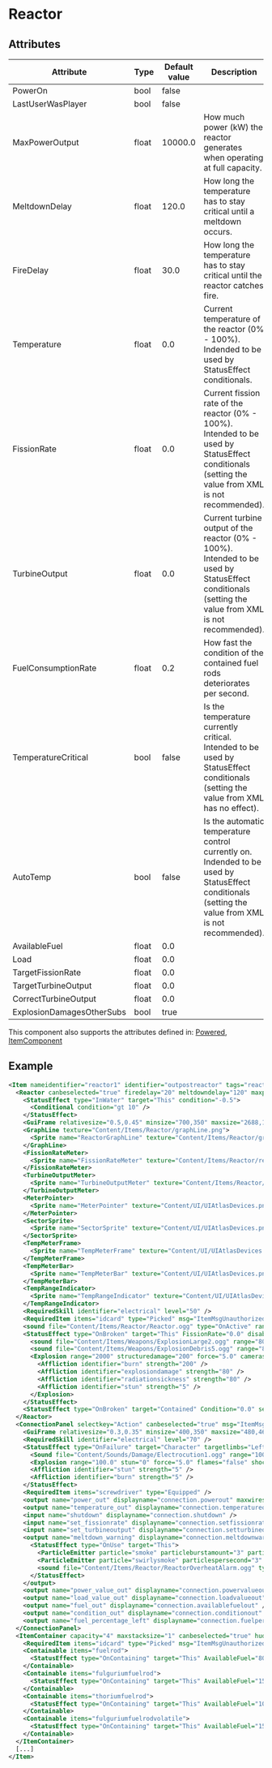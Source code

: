 # Reactor


## Attributes

| Attribute|Type|Default value|Description |
| ---|---|---|--- |
| PowerOn|bool|false| |
| LastUserWasPlayer|bool|false| |
| MaxPowerOutput|float|10000.0|How much power (kW) the reactor generates when operating at full capacity. |
| MeltdownDelay|float|120.0|How long the temperature has to stay critical until a meltdown occurs. |
| FireDelay|float|30.0|How long the temperature has to stay critical until the reactor catches fire. |
| Temperature|float|0.0|Current temperature of the reactor (0% - 100%). Indended to be used by StatusEffect conditionals. |
| FissionRate|float|0.0|Current fission rate of the reactor (0% - 100%). Intended to be used by StatusEffect conditionals (setting the value from XML is not recommended). |
| TurbineOutput|float|0.0|Current turbine output of the reactor (0% - 100%). Intended to be used by StatusEffect conditionals (setting the value from XML is not recommended). |
| FuelConsumptionRate|float|0.2|How fast the condition of the contained fuel rods deteriorates per second. |
| TemperatureCritical|bool|false|Is the temperature currently critical. Intended to be used by StatusEffect conditionals (setting the value from XML has no effect). |
| AutoTemp|bool|false|Is the automatic temperature control currently on. Indended to be used by StatusEffect conditionals (setting the value from XML is not recommended). |
| AvailableFuel|float|0.0| |
| Load|float|0.0| |
| TargetFissionRate|float|0.0| |
| TargetTurbineOutput|float|0.0| |
| CorrectTurbineOutput|float|0.0| |
| ExplosionDamagesOtherSubs|bool|true| |

This component also supports the attributes defined in: [Powered](Powered.md), [ItemComponent](ItemComponent.md)


## Example
```xml
<Item nameidentifier="reactor1" identifier="outpostreactor" tags="reactor" type="Reactor" linkable="true" category="Machine" damagedbyexplosions="true" scale="0.5" explosiondamagemultiplier="0.2">
  <Reactor canbeselected="true" firedelay="20" meltdowndelay="120" maxpoweroutput="20000" fuelconsumptionrate="0.2" vulnerabletoemp="false" msg="ItemMsgInteractSelect">
    <StatusEffect type="InWater" target="This" condition="-0.5">
      <Conditional condition="gt 10" />
    </StatusEffect>
    <GuiFrame relativesize="0.5,0.45" minsize="700,350" maxsize="2688,1166" anchor="Center" relativeoffset="0.1,0" style="ItemUI" />
    <GraphLine texture="Content/Items/Reactor/graphLine.png">
      <Sprite name="ReactorGraphLine" texture="Content/Items/Reactor/graphLine.png" sourcerect="0,0,32,32" />
    </GraphLine>
    <FissionRateMeter>
      <Sprite name="FissionRateMeter" texture="Content/Items/Reactor/reactor.png" sourcerect="603,817,441,240" origin="0.5,1" />
    </FissionRateMeter>
    <TurbineOutputMeter>
      <Sprite name="TurbineOutputMeter" texture="Content/Items/Reactor/reactor.png" sourcerect="603,817,441,240" origin="0.5,1" />
    </TurbineOutputMeter>
    <MeterPointer>
      <Sprite name="MeterPointer" texture="Content/UI/UIAtlasDevices.png" sourcerect="938,846,31,167 " origin="0.5,0.9" />
    </MeterPointer>
    <SectorSprite>
      <Sprite name="SectorSprite" texture="Content/UI/UIAtlasDevices.png" sourcerect="769,326,238,455" origin="0.95,0.5" />
    </SectorSprite>
    <TempMeterFrame>
      <Sprite name="TempMeterFrame" texture="Content/UI/UIAtlasDevices.png" sourcerect="92,517,59,265" origin="0,0" size="0.5,1" />
    </TempMeterFrame>
    <TempMeterBar>
      <Sprite name="TempMeterBar" texture="Content/UI/UIAtlasDevices.png" sourcerect="270,414,106,47" origin="0.5,0" />
    </TempMeterBar>
    <TempRangeIndicator>
      <Sprite name="TempRangeIndicator" texture="Content/UI/UIAtlasDevices.png" sourcerect="31,614,52,25" origin="0.5,0.5" size="0.6,0.6" />
    </TempRangeIndicator>
    <RequiredSkill identifier="electrical" level="50" />
    <RequiredItem items="idcard" type="Picked" msg="ItemMsgUnauthorizedAccess" ignoreineditor="true" />
    <sound file="Content/Items/Reactor/Reactor.ogg" type="OnActive" range="2000.0" volumeproperty="FissionRate" volume="0.02" loop="true" />
    <StatusEffect type="OnBroken" target="This" FissionRate="0.0" disabledeltatime="true">
      <sound file="Content/Items/Weapons/ExplosionLarge2.ogg" range="8000" selectionmode="All" />
      <sound file="Content/Items/Weapons/ExplosionDebris5.ogg" range="8000" />
      <Explosion range="2000" structuredamage="200" force="5.0" camerashake="200" flashrange="10000" flashduration="5.0" screencolor="255,255,255,255" screencolorrange="5000" screencolorduration="3.0">
        <Affliction identifier="burn" strength="200" />
        <Affliction identifier="explosiondamage" strength="80" />
        <Affliction identifier="radiationsickness" strength="80" />
        <Affliction identifier="stun" strength="5" />
      </Explosion>
    </StatusEffect>
    <StatusEffect type="OnBroken" target="Contained" Condition="0.0" setvalue="true" />
  </Reactor>
  <ConnectionPanel selectkey="Action" canbeselected="true" msg="ItemMsgRewireScrewdriver" hudpriority="10">
    <GuiFrame relativesize="0.3,0.35" minsize="400,350" maxsize="480,460" anchor="Center" style="ConnectionPanel" />
    <RequiredSkill identifier="electrical" level="70" />
    <StatusEffect type="OnFailure" target="Character" targetlimbs="LeftHand,RightHand">
      <Sound file="Content/Sounds/Damage/Electrocution1.ogg" range="1000" />
      <Explosion range="100.0" stun="0" force="5.0" flames="false" shockwave="false" sparks="true" underwaterbubble="false" />
      <Affliction identifier="stun" strength="5" />
      <Affliction identifier="burn" strength="5" />
    </StatusEffect>
    <RequiredItem items="screwdriver" type="Equipped" />
    <output name="power_out" displayname="connection.powerout" maxwires="1" />
    <output name="temperature_out" displayname="connection.temperatureout" />
    <input name="shutdown" displayname="connection.shutdown" />
    <input name="set_fissionrate" displayname="connection.setfissionrate" />
    <input name="set_turbineoutput" displayname="connection.setturbineoutput" />
    <output name="meltdown_warning" displayname="connection.meltdownwarning">
      <StatusEffect type="OnUse" target="This">
        <ParticleEmitter particle="smoke" particleburstamount="3" particleburstinterval="0.5" particlespersecond="2" scalemin="1" scalemax="2.5" anglemin="0" anglemax="359" velocitymin="-50" velocitymax="50" mincondition="15.0" maxcondition="50.0" />
        <ParticleEmitter particle="swirlysmoke" particlespersecond="3" scalemin="1" scalemax="2" anglemin="0" anglemax="360" velocitymin="0" velocitymax="10" />
        <sound file="Content/Items/Reactor/ReactorOverheatAlarm.ogg" type="OnUse" range="10000.0" loop="true" volume="1.0" />
      </StatusEffect>
    </output>
    <output name="power_value_out" displayname="connection.powervalueout" />
    <output name="load_value_out" displayname="connection.loadvalueout" />
    <output name="fuel_out" displayname="connection.availablefuelout" />
    <output name="condition_out" displayname="connection.conditionout" />
    <output name="fuel_percentage_left" displayname="connection.fuelpercentageout" />
  </ConnectionPanel>
  <ItemContainer capacity="4" maxstacksize="1" canbeselected="true" hudpos="0.5,0.15" slotsperrow="1" uilabel="FuelRods">
    <RequiredItem items="idcard" type="Picked" msg="ItemMsgUnauthorizedAccess" ignoreineditor="true" />
    <Containable items="fuelrod">
      <StatusEffect type="OnContaining" target="This" AvailableFuel="80.0" disabledeltatime="true" />
    </Containable>
    <Containable items="fulguriumfuelrod">
      <StatusEffect type="OnContaining" target="This" AvailableFuel="150.0" disabledeltatime="true" />
    </Containable>
    <Containable items="thoriumfuelrod">
      <StatusEffect type="OnContaining" target="This" AvailableFuel="100.0" disabledeltatime="true" />
    </Containable>
    <Containable items="fulguriumfuelrodvolatile">
      <StatusEffect type="OnContaining" target="This" AvailableFuel="150.0" disabledeltatime="true" />
    </Containable>
  </ItemContainer>
  [...]
</Item>
```

